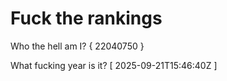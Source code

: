 # Fuck the rankings

Who the hell am I?
{ 22040750 }

What fucking year is it?
[ 2025-09-21T15:46:40Z ]
